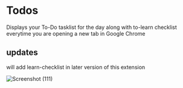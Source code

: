 # Todos

Displays your To-Do tasklist for the day along with to-learn checklist everytime you are opening a new tab in Google Chrome

## updates

will add learn-checklist in later version of this extension

![Screenshot (111)](https://user-images.githubusercontent.com/77486870/153037635-be164d6c-6fa2-4fd9-be16-e933de639a16.png)